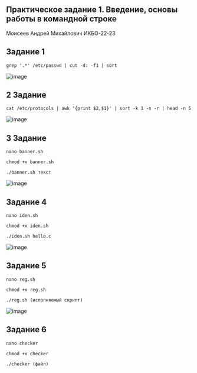 ## Практическое задание 1. Введение, основы работы в командной строке
Моисеев Андрей Михайлович ИКБО-22-23
## Задание 1
```
grep '.*' /etc/passwd | cut -d: -f1 | sort
```
![image](https://github.com/user-attachments/assets/ca218680-2a17-41bd-8a73-ba1de333e0fe)
## 2 Задание
```
cat /etc/protocols | awk '{print $2,$1}' | sort -k 1 -n -r | head -n 5
```
![image](https://github.com/user-attachments/assets/26d3c3ec-6af4-4440-954d-887dac67d522)
## 3 Задание
```
nano banner.sh
```
```
chmod +x banner.sh
```
```
./banner.sh текст
```
![image](https://github.com/user-attachments/assets/38e62f7c-e664-47ff-9955-cb7a445933d8)
## Задание 4
```
nano iden.sh
```
```
chmod +x iden.sh
```
```
./iden.sh hello.c
```
![image](https://github.com/user-attachments/assets/fa24b860-2b1c-4f05-ba68-9ebfc6c13756)
## Задание 5
```
nano reg.sh
```
```
chmod +x reg.sh
```
```
./reg.sh (исполняемый скрипт)
```
![image](https://github.com/user-attachments/assets/3610e116-363f-4f83-8fcb-e8486cd3f24f)
## Задание 6
```
nano checker
```
```
chmod +x checker
```
```
./checker (файл)
```
